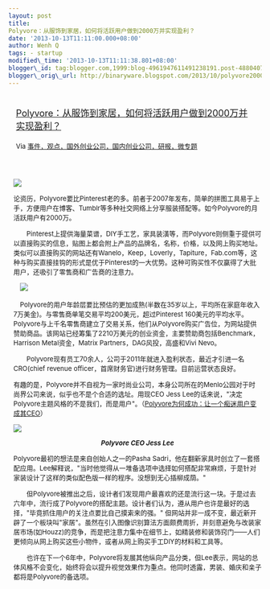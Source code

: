 ```yaml
--- 
layout: post 
title:
Polyvore：从服饰到家居，如何将活跃用户做到2000万并实现盈利？ 
date: '2013-10-13T11:11:00.000+08:00' 
author: Wenh Q
tags: - startup
modified\_time: '2013-10-13T11:11:38.801+08:00' 
blogger\_id: tag:blogger.com,1999:blog-4961947611491238191.post-4880407897071028089
blogger\_orig\_url: http://binaryware.blogspot.com/2013/10/polyvore2000.html
---
```

<div style="margin: 10px; padding: 5px;">

<div style="font-size: 18px;">

[Polyvore：从服饰到家居，如何将活跃用户做到2000万并实现盈利？](http://www.kuailiyu.com/article/5414.html)

</div>

<div style="font-size: 13px;">

Via
[事件，观点，国外创业公司，国内创业公司，研报，微专题](http://www.kuailiyu.com/)

</div>

</div>

<div style="font-size: 13px; padding: 15px 0 10px 10px;">

![](http://www.kuailiyu.com/uploadfile/2013/1012/20131012102228716.png)

论资历，Polyvore要比Pinterest老的多。前者于2007年发布，简单的拼图工具易于上手，方便用户在博客、Tumblr等多种社交网络上分享服装搭配等。如今Polyvore的月活跃用户有2000万。

　　Pinterest上提供海量菜谱，DIY手工艺，家具装潢等，而Polyvore则侧重于提供可以直接购买的信息，贴图上都会附上产品的品牌名，名称，价格，以及网上购买地址。类似可以直接购买的网站还有Wanelo，Keep，Loverly，Tapiture，Fab.com等，这种与购买直接挂钩的形式是优于Pinterest的一大优势。这种可购买性不仅赢得了大批用户，还吸引了零售商和广告商的注意力。

　![](http://www.kuailiyu.com/uploadfile/2013/1012/20131012103926513.png)

　Polyvore的用户年龄层要比预估的更加成熟(半数在35岁以上，平均所在家庭年收入7万美金)。与零售商单笔交易平均200美元，超过Pinterest
160美元的平均水平。Polyvore与上千名零售商建立了交易关系，他们从Polyvore购买广告位，为网站提供赞助商品。该网站已经筹集了2210万美元的创业资金，主要赞助商包括Benchmark，Harrison
Metal资金，Matrix Partners，DAG风投，高盛和Vivi Nevo。

　　Polyvore现有员工70余人，公司于2011年就进入盈利状态，最近才引进一名CRO(chief
revenue officer，首席财务官)进行财务管理。目前运营状态良好。

有趣的是，Polyvore并不自视为一家时尚业公司，本身公司所在的Menlo公园对于时尚界公司来说，似乎也不是个合适的选址。用现CEO
Jess
Lee的话来说，"决定Polyvore主题风格的不是我们，而是用户"。（[Polyvore为何成功：让一个痴迷用户变成其CEO](http://www.kuailiyu.com/article/4233.html)）

![](http://www.kuailiyu.com/uploadfile/2013/1012/20131012102413101.jpg)

<div style="text-align: center;">

***Polyvore CEO Jess Lee***

</div>

Polyvore最初的想法是来自创始人之一的Pasha
Sadri，他在翻新家具时创立了一套搭配应用。Lee解释说，"当时他觉得从一堆备选项中选择如何搭配非常麻烦，于是针对家装设计了这样的类似配色版一样的程序。没想到无心插柳成荫。"

　　但Polyvore被推出之后，设计者们发现用户最喜欢的还是流行这一块。于是过去六年中，流行成了Polyvore的搭配主题。设计者们认为，遵从用户也许是最好的选择，"毕竟抓住用户的关注点要比自己摸索来的强。"
但网站并非一成不变，最近新开辟了一个板块叫"家居"。虽然在引入图像识别算法方面颇费周折，并刻意避免与改装家居市场(如Houzz)的竞争，而是把注意力集中在细节上，如精装修和装饰窍门——人们更倾向从网上购买这些小物件，或者从网上购买手工DIY的材料和工具等。

　　也许在下一个6年中，Polyvore将发展其他纵向产品分类，但Lee表示，网站的总体风格不会变化，始终将会以提升视觉效果作为重点。他同时透露，男装、婚庆和亲子都将是Polyvore的备选项。

</div>
